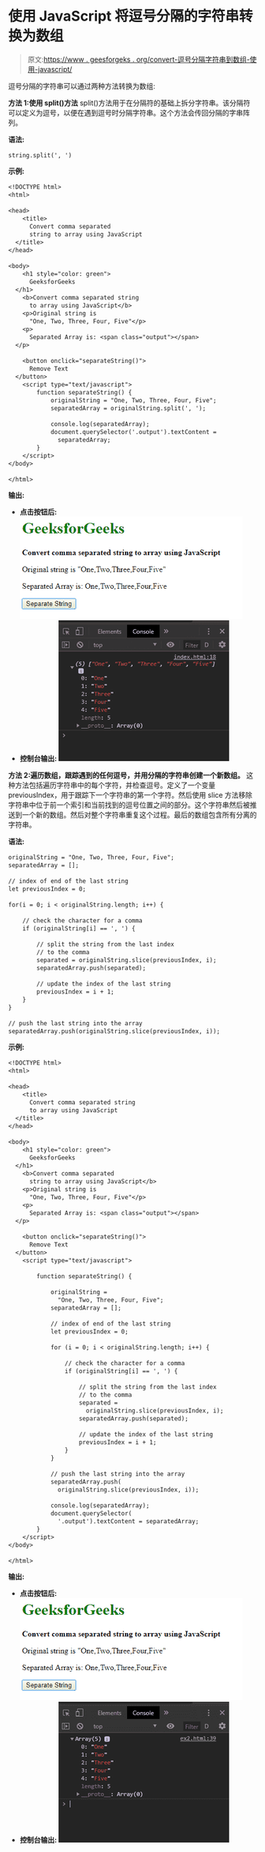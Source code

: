 # 使用 JavaScript 将逗号分隔的字符串转换为数组

> 原文:[https://www . geesforgeks . org/convert-逗号分隔字符串到数组-使用-javascript/](https://www.geeksforgeeks.org/convert-comma-separated-string-to-array-using-javascript/)

逗号分隔的字符串可以通过两种方法转换为数组:

**方法 1:使用 split()方法**
split()方法用于在分隔符的基础上拆分字符串。该分隔符可以定义为逗号，以便在遇到逗号时分隔字符串。这个方法会传回分隔的字串阵列。

**语法:**

```
string.split(', ')
```

**示例:**

```
<!DOCTYPE html>
<html>

<head>
    <title>
      Convert comma separated 
      string to array using JavaScript
  </title>
</head>

<body>
    <h1 style="color: green">
      GeeksforGeeks
  </h1>
    <b>Convert comma separated string 
      to array using JavaScript</b>
    <p>Original string is
      "One, Two, Three, Four, Five"</p>
    <p>
      Separated Array is: <span class="output"></span>
  </p>

    <button onclick="separateString()">
      Remove Text
  </button>
    <script type="text/javascript">
        function separateString() {
            originalString = "One, Two, Three, Four, Five";
            separatedArray = originalString.split(', ');

            console.log(separatedArray);
            document.querySelector('.output').textContent = 
              separatedArray;
        }
    </script>
</body>

</html>
```

**输出:**

*   **点击按钮后:**
    ![split-output](img/1c1a136a395f967352871deb9caa418f.png)
*   **控制台输出:**
    ![split-console](img/e48702a9d3ce563206d7e808d36f52e2.png)

**方法 2:遍历数组，跟踪遇到的任何逗号，并用分隔的字符串创建一个新数组。**
这种方法包括遍历字符串中的每个字符，并检查逗号。定义了一个变量 previousIndex，用于跟踪下一个字符串的第一个字符。然后使用 slice 方法移除字符串中位于前一个索引和当前找到的逗号位置之间的部分。这个字符串然后被推送到一个新的数组。然后对整个字符串重复这个过程。最后的数组包含所有分离的字符串。

**语法:**

```
originalString = "One, Two, Three, Four, Five";
separatedArray = [];

// index of end of the last string 
let previousIndex = 0;

for(i = 0; i < originalString.length; i++) {

    // check the character for a comma
    if (originalString[i] == ', ') {

        // split the string from the last index
        // to the comma
        separated = originalString.slice(previousIndex, i);
        separatedArray.push(separated);

        // update the index of the last string
        previousIndex = i + 1;
    }
}

// push the last string into the array
separatedArray.push(originalString.slice(previousIndex, i));
```

**示例:**

```
<!DOCTYPE html>
<html>

<head>
    <title>
      Convert comma separated string
      to array using JavaScript
  </title>
</head>

<body>
    <h1 style="color: green">
      GeeksforGeeks
  </h1>
    <b>Convert comma separated 
      string to array using JavaScript</b>
    <p>Original string is
      "One, Two, Three, Four, Five"</p>
    <p>
      Separated Array is: <span class="output"></span>
  </p>

    <button onclick="separateString()">
      Remove Text
  </button>
    <script type="text/javascript">

        function separateString() {

            originalString =
              "One, Two, Three, Four, Five";
            separatedArray = [];

            // index of end of the last string 
            let previousIndex = 0;

            for (i = 0; i < originalString.length; i++) {

                // check the character for a comma
                if (originalString[i] == ', ') {

                    // split the string from the last index
                    // to the comma
                    separated = 
                      originalString.slice(previousIndex, i);
                    separatedArray.push(separated);

                    // update the index of the last string
                    previousIndex = i + 1;
                }
            }

            // push the last string into the array
            separatedArray.push(
              originalString.slice(previousIndex, i));

            console.log(separatedArray);
            document.querySelector(
              '.output').textContent = separatedArray;
        }
    </script>
</body>

</html>
```

**输出:**

*   **点击按钮后:**
    ![js-output](img/8a962c1730a11f7db096987c8a976f14.png)
*   **控制台输出:**
    ![js-console](img/6cb71909242a5f0798b5779054a0140f.png)